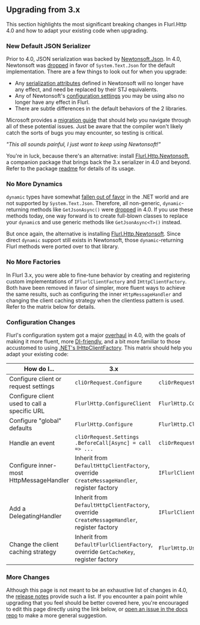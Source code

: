 ## Upgrading from 3.x

This section highlights the most significant breaking changes in Flurl.Http 4.0 and how to adapt your existing code when upgrading.

### New Default JSON Serializer

Prior to 4.0, JSON serialization was backed by [Newtonsoft.Json](https://www.newtonsoft.com/json). In 4.0, Newtonsoft was [dropped](https://github.com/tmenier/Flurl/issues/517) in favor of `System.Text.Json` for the default implementation. There are a few things to look out for when you upgrade:

- Any [serialization attributes](https://www.newtonsoft.com/json/help/html/serializationattributes.htm) defined in Newtonsoft will no longer have any effect, and need be replaced by their STJ equivalents.
- Any of Newtonsoft's [configuration settings](https://www.newtonsoft.com/json/help/html/serializationsettings.htm) you may be using also no longer have any effect in Flurl.
- There are subtle differences in the default behaviors of the 2 libraries.

Microsoft provides a [migration guide](https://learn.microsoft.com/en-us/dotnet/standard/serialization/system-text-json/migrate-from-newtonsoft) that should help you navigate through all of these potential issues. Just be aware that the compiler won't likely catch the sorts of bugs you may encounter, so testing is critical.

_"This all sounds painful, I just want to keep using Newtonsoft!"_

You're in luck, because there's an alternative: install [Flurl.Http.Newtonsoft](https://www.nuget.org/packages/Flurl.Http.Newtonsoft/), a companion package that brings back the 3.x serializer in 4.0 and beyond. Refer to the package [readme](https://www.nuget.org/packages/Flurl.Http.Newtonsoft/#readme-body-tab) for details of its usage.

### No More Dynamics

`dynamic` types have somewhat [fallen out of favor](https://github.com/dotnet/runtime/issues/53195) in the .NET world and are not supported by `System.Text.Json`. Therefore, all non-generic, `dynamic`-returning methods like `GetJsonAsync()` were [dropped](https://github.com/tmenier/Flurl/issues/699) in 4.0. If you use these methods today, one way forward is to create full-blown classes to replace your `dynamic`s and use generic methods like `GetJsonAsync<T>()` instead.

But once again, the alternative is installing [Flurl.Http.Newtonsoft](https://www.nuget.org/packages/Flurl.Http.Newtonsoft/). Since direct `dynamic` support still exists in Newtonsoft, those `dynamic`-returning Flurl methods were ported over to that library.

### No More Factories

In Flurl 3.x, you were able to fine-tune behavior by creating and registering custom implementations of `IFlurlClientFactory` and `IHttpClientFactory`. Both have been removed in favor of simpler, more fluent ways to achieve the same results, such as configuring the inner `HttpMessageHandler` and changing the client caching strategy when the clientless pattern is used. Refer to the matrix below for details.

### Configuration Changes

Flurl's configuration system got a major [overhaul](https://github.com/tmenier/Flurl/issues/770) in 4.0, with the goals of making it more fluent, more [DI-friendly](clients.md#using-dependency-injection), and a bit more familiar to those accustomed to using [.NET's IHttpClientFactory](https://learn.microsoft.com/en-us/aspnet/core/fundamentals/http-requests). This matrix should help you adapt your existing code:

| How do I... | 3.x | 4.0 ||
|--|--|--|--|
| Configure client or request settings | `cliOrRequest.Configure` | `cliOrRequest.WithSettings` | [more info](configuration.md#settings) |
| Configure client used to call a specific URL | `FlurlHttp.ConfigureClient` | `FlurlHttp.ConfigureClientForUrl` | [more info](clients.md#clientless-usage) |
| Configure "global" defaults | `FlurlHttp.Configure` | `FlurlHttp.Clients.WithDefaults` | [more info](configuration.md#settings) |
| Handle an event | `cliOrRequest.Settings   .BeforeCall[Async] = call => ...` | `cliOrRequest.BeforeCall(call => ...)` | [more info](configuration.md#event-handlers) |
| Configure inner-most HttpMessageHandler | Inherit from `DefaultHttpClientFactory`, override `CreateMessageHandler`, register factory | `IFlurlClientBuilder.ConfigureInnerHandler` | [more info](configuration.md#message-handlers) |
| Add a DelegatingHandler | Inherit from `DefaultHttpClientFactory`, override `CreateMessageHandler`, register factory | `IFlurlClientBuilder.AddMiddleware` | [more info](configuration.md#message-handlers) |
| Change the client caching strategy | Inherit from `DefaultFlurlClientFactory`, override `GetCacheKey`, register factory | `FlurlHttp.UseClientCachingStrategy` | [more info](clients.md#clientless-usage) |

### More Changes

Although this page is not meant to be an exhaustive list of changes in 4.0, the [release notes](https://github.com/tmenier/Flurl/releases/tag/Flurl.Http.4.0.0) provide such a list. If you encounter a pain point while upgrading that you feel should be better covered here, you're encouraged to edit this page directly using the link below, or [open an issue in the docs repo](https://github.com/tmenier/flurl-site/issues/new) to make a more general suggestion.